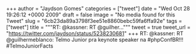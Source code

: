 
+++
author = "Jaydson Gomes"
categories = ["tweet"]
date = "Wed Oct 28 19:26:12 +0000 2009"
draft = false
image = "No media found for this Tweet"
slug = "6cb23da89a3798f3ee51e8860bebc59fa6ffa92e"
tags = ["tweet"]
title = """RT: @kassner: RT @guilher..."""
tweet = true
tweet_url = "https://twitter.com/jaydson/status/5238230681"
+++
RT: @kassner: RT @guilhermeblanco: Telmo Junior pra keynote speaker na #phpConfBR!!! #TelmoJuniorFacts
